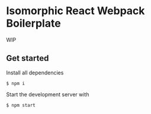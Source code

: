 # Isomorphic React Webpack Boilerplate

WIP

## Get started

Install all dependencies

```shell
$ npm i
```

Start the development server with

```shell
$ npm start
```

